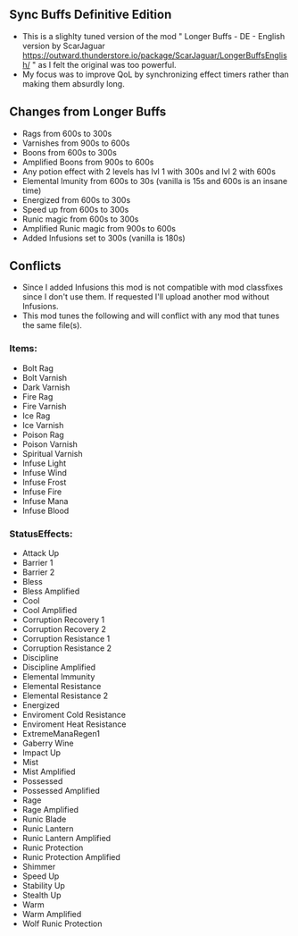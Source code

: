 ## Sync Buffs  Definitive Edition 

 - This is a slighlty tuned version of the mod " Longer Buffs - DE - English version by ScarJaguar https://outward.thunderstore.io/package/ScarJaguar/LongerBuffsEnglish/ " as I felt the original was too powerful.
- My focus was to improve QoL by synchronizing effect timers rather than making them absurdly long.

## Changes from Longer Buffs

 - Rags from 600s to 300s
 - Varnishes from 900s to 600s
 - Boons from 600s to 300s
 - Amplified Boons from 900s to 600s
 - Any potion effect with 2 levels has lvl 1 with 300s and lvl 2 with 600s
 - Elemental Imunity from 600s to 30s (vanilla is 15s and 600s is an insane time) 
 - Energized from 600s to 300s
 - Speed up from 600s to 300s
 - Runic magic from 600s to 300s
 - Amplified Runic magic from 900s to 600s
 - Added Infusions set to 300s (vanilla is 180s)

## Conflicts

 - Since I added Infusions this mod is not compatible with mod classfixes since I don't use them. If requested I'll upload another mod without Infusions.
 - This mod tunes the following and will conflict with any mod that tunes the same file(s).

### Items:

 - Bolt Rag
 - Bolt Varnish
 - Dark Varnish
 - Fire Rag
 - Fire Varnish
 - Ice Rag
 - Ice Varnish
 - Poison Rag
 - Poison Varnish
 - Spiritual Varnish
 - Infuse Light
 - Infuse Wind
 - Infuse Frost
 - Infuse Fire
 - Infuse Mana
 - Infuse Blood


### StatusEffects:

 - Attack Up
 - Barrier 1
 - Barrier 2
 - Bless
 - Bless Amplified
 - Cool
 - Cool Amplified
 - Corruption Recovery 1
 - Corruption Recovery 2
 - Corruption Resistance 1
 - Corruption Resistance 2
 - Discipline
 - Discipline Amplified
 - Elemental Immunity
 - Elemental Resistance
 - Elemental Resistance 2
 - Energized
 - Enviroment Cold Resistance
 - Enviroment Heat Resistance
 - ExtremeManaRegen1
 - Gaberry Wine
 - Impact Up
 - Mist
 - Mist Amplified
 - Possessed
 - Possessed Amplified
 - Rage
 - Rage Amplified
 - Runic Blade
 - Runic Lantern
 - Runic Lantern Amplified
 - Runic Protection
 - Runic Protection Amplified
 - Shimmer
 - Speed Up
 - Stability Up
 - Stealth Up
 - Warm
 - Warm Amplified
 - Wolf Runic Protection
